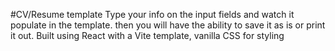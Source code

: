 #CV/Resume template 
Type your info on the input fields and watch it populate in the template. then you will have the ability to save it as is or print it out.
Built using React with a Vite template, vanilla CSS for styling
